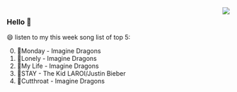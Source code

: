 <img align="right"  src="https://github-readme-stats.vercel.app/api/top-langs/?username=kvnZero" />

### Hello 👋

😄 listen to my this week song list of top 5:

0. 🌈Monday - Imagine Dragons
1. 🌈Lonely - Imagine Dragons
2. 🌈My Life - Imagine Dragons
3. 🌈STAY - The Kid LAROI/Justin Bieber
4. 🌈Cutthroat - Imagine Dragons

